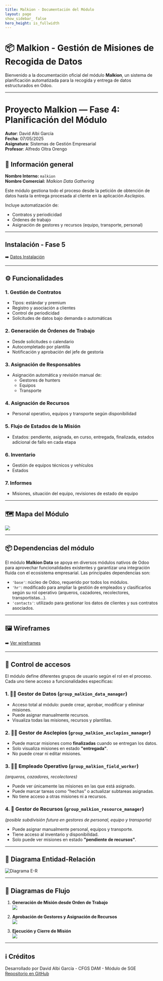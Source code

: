 ```yaml
---
title: Malkion - Documentación del Módulo
layout: page
show_sidebar_ false
hero_height: is_fullwidth
---
```


# 📦 Malkion - Gestión de Misiones de Recogida de Datos

Bienvenido a la documentación oficial del módulo **Malkion**, un sistema de planificación automatizada para la recogida y entrega de datos estructurados en Odoo.

---


# Proyecto Malkion — Fase 4: Planificación del Módulo

**Autor**: David Albi García  
**Fecha**: 07/05/2025  
**Asignatura**: Sistemas de Gestión Empresarial  
**Profesor**: Alfredo Oltra Orengo  

## 🧾 Información general

**Nombre Interno:** `malkion`  
**Nombre Comercial:** *Malkion Data Gathering*

Este módulo gestiona todo el proceso desde la petición de obtención de datos hasta la entrega procesada al cliente en la aplicación *Asclepios*.

Incluye automatización de:

- Contratos y periodicidad  
- Órdenes de trabajo  
- Asignación de gestores y recursos (equipo, transporte, personal)  

---
## Instalación - Fase 5

➡️ [Datos Instalación](install.md)

---

## ⚙️ Funcionalidades

### 1. Gestión de Contratos

- Tipos: estándar y premium  
- Registro y asociación a clientes  
- Control de periodicidad  
- Solicitudes de datos bajo demanda o automáticas  

### 2. Generación de Órdenes de Trabajo

- Desde solicitudes o calendario  
- Autocompletado por plantilla  
- Notificación y aprobación del jefe de gestoría  

### 3. Asignación de Responsables

- Asignación automática y revisión manual de:
  - Gestores de hunters  
  - Equipos  
  - Transporte  

### 4. Asignación de Recursos

- Personal operativo, equipos y transporte según disponibilidad  

### 5. Flujo de Estados de la Misión

- Estados: pendiente, asignada, en curso, entregada, finalizada, estados adicional de fallo en cada etapa

### 6. Inventario

- Gestión de equipos técnicos y vehículos  
- Estados

### 7. Informes

- Misiones, situación del equipo, revisiones de estado de equipo  

---

## 🗺️ Mapa del Módulo

![](./assets/images/mapa/Mapsite%20Malkion.png)


---


## 📦 Dependencias del módulo

El módulo **Malkion Data** se apoya en diversos módulos nativos de Odoo para aprovechar funcionalidades existentes y garantizar una integración fluida con el ecosistema empresarial. Las principales dependencias son:

- `'base'`: núcleo de Odoo, requerido por todos los módulos.
- `'hr'`: modificado para ampliar la gestión de empleados y clasificarlos según su rol operativo (arqueros, cazadores, recolectores, transportistas...).
- `'contacts'`: utilizado para gestionar los datos de clientes y sus contratos asociados.

---


## 🖼️ Wireframes

➡️ [Ver wireframes](wireframes.md)

---

## 🔐 Control de accesos

El módulo define diferentes grupos de usuario según el rol en el proceso. Cada uno tiene acceso a funcionalidades específicas:

### 1. 👨‍💼 Gestor de Datos (`group_malkion_data_manager`)
- Acceso total al módulo: puede crear, aprobar, modificar y eliminar misiones.
- Puede asignar manualmente recursos.
- Visualiza todas las misiones, recursos y plantillas.

### 2. 🧑‍💻 Gestor de Asclepios (`group_malkion_asclepios_manager`)
- Puede marcar misiones como **finalizadas** cuando se entregan los datos.
- Solo visualiza misiones en estado **"entregada"**.
- No puede crear ni editar misiones.

### 3. 🧑‍🌾 Empleado Operativo (`group_malkion_field_worker`)
*(arqueros, cazadores, recolectores)*
- Puede ver únicamente las misiones en las que está asignado.
- Puede marcar tareas como “hechas” o actualizar subtareas asignadas.
- No tiene acceso a otras misiones ni a recursos.

### 4. 🚚 Gestor de Recursos (`group_malkion_resource_manager`)
*(posible subdivisión futura en gestores de personal, equipo y transporte)*
- Puede asignar manualmente personal, equipos y transporte.
- Tiene acceso al inventario y disponibilidad.
- Solo puede ver misiones en estado **"pendiente de recursos"**.

---


## 🧬 Diagrama Entidad-Relación

![Diagrama E-R](./assets/images/er/PFM%20F4%20ER%20Modulo%20Malkion%20Data.png)

---

## 🔁 Diagramas de Flujo

1. **Generación de Misión desde Orden de Trabajo**  
   ![](./assets/images/diagramas/Flujo_Orden_Trabajo_fondo.png)

2. **Aprobación de Gestores y Asignación de Recursos**  
   ![](./assets/images/diagramas/Flujo_mision_iniciada_fondo.png)

3. **Ejecución y Cierre de Misión**  
   ![](./assets/images/diagramas/Flujo_Mision_Ejecucion_General_fondo.png)

---

## ℹ️ Créditos

Desarrollado por David Albi García - CFGS DAM - Módulo de SGE  
[Repositorio en GitHub](https://github.com/DavidAlbiGarcia/alkion)
